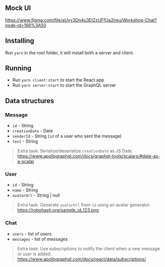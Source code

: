 ## Mock UI

https://www.figma.com/file/aUvy3Dn4u3EIZzUFfUa2ireu/Workshop-Chat?node-id=166%3A50

## Installing

Run `yarn` in the root folder, it will install both a server and client.

## Running

- Run `yarn client:start` to start the React app
- Run `yarn server:start` to start the GraphQL server

## Data structures

### Message

- `id` - String
- `creationDate` - Date
- `senderId` - String (`id` of a user who sent the message)
- `text` - String

> Extra task: Serialize/deserialize `creationDate` as JS Date.
> https://www.apollographql.com/docs/graphql-tools/scalars/#date-as-a-scalar

### User

- `id` - String
- `name` - String
- `avatarUrl` - String | null

> Extra task: Generate `avatarUrl` from `id` using an avatar generator. https://robohash.org/sample_id_123.png

### Chat

- `users` - list of users
- `messages` - list of messages

> Extra task: Use subscriptions to notify the client when a new message or user is added.
> https://www.apollographql.com/docs/react/data/subscriptions/
